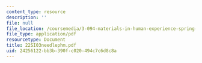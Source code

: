 ```yaml
---
content_type: resource
description: ''
file: null
file_location: /coursemedia/3-094-materials-in-human-experience-spring-2004/24256122bb3b390fc020494c7c6d8c8a_22SI03needlephm.pdf
file_type: application/pdf
resourcetype: Document
title: 22SI03needlephm.pdf
uid: 24256122-bb3b-390f-c020-494c7c6d8c8a
---
```

